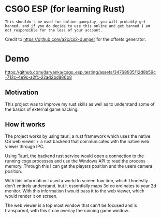 # CSGO ESP (for learning Rust)

`This shouldn't be used for online gameplay, you will probably get banned, and if you do decide to use this online and get banned I am not responsible for the loss of your account.`

Credit to https://github.com/a2x/cs2-dumper for the offsets generator.

# Demo


https://github.com/daryanka/csgo_esp_testing/assets/34768935/12d8b59c-712c-4e9c-a2fc-22ad2bd886b8


## Motivation

This project was to improve my rust skills as well as to understand some of the basics of external game hacking.

## How it works

The project works by using tauri, a rust framework which uses the native OS web viewer + a rust backend that communicates with the native web viewer through IPC.

Using Tauri, the backend rust service would open a connection to the running csgo processes and use the Windows API to read the process memory. Through this I can get the players position and the users camera position.

With this information I used a world to screen function, which I honestly don't entirely understand, but it essentially maps 3d co ordinates to your 2d monitor. With this information I would pass it to the web viewer, which would render it on screen.

The web viewer is a top most window that can't be focused and is transparent, with this it can overlay the running game window.
